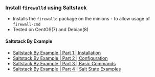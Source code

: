 ### Install `firewalld` using Saltstack

- Installs the `firewalld` package on the minions - to allow usage of `firewall-cmd`
- Tested on CentOS(7) and Debian(8)  
  
#### Saltstack By Example

- [Saltstack By Example | Part 1 | Installation](https://muchbits.com/saltstack-by-example1.html)
- [Saltstack By Example | Part 2 | Configuration](https://muchbits.com/saltstack-by-example2.html)
- [Saltstack By Example | Part 3 | Basic Commands](https://muchbits.com/saltstack-by-example3.html)
- [Saltstack By Example | Part 4 | Salt State Examples](https://muchbits.com/saltstack-by-example4.html)
